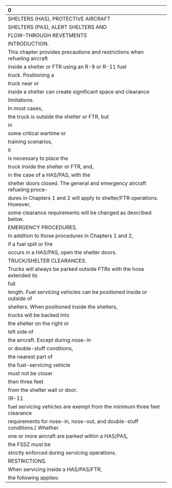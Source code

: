 | 0                                                                          |
|:---------------------------------------------------------------------------|
| SHELTERS (HAS), PROTECTIVE AIRCRAFT                                        |
| SHELTERS (PAS), ALERT SHELTERS AND                                         |
| FLOW-THROUGH REVETMENTS                                                    |
| INTRODUCTION.                                                              |
| This chapter provides precautions and restrictions when refueling aircraft |
| inside a shelter or FTR using an R-9 or R-11 fuel                          |
| truck. Positioning a                                                       |
| truck near or                                                              |
| inside a shelter can create significant space and clearance                |
| limitations.                                                               |
| In most cases,                                                             |
| the truck is outside the shelter or FTR, but                               |
| in                                                                         |
| some critical wartime or                                                   |
| training scenarios,                                                        |
| it                                                                         |
| is necessary to place the                                                  |
| truck inside the shelter or FTR, and,                                      |
| in the case of a HAS/PAS, with the                                         |
| shelter doors closed. The general and emergency aircraft refueling proce-  |
| dures in Chapters 1 and 2 will apply to shelter/FTR operations. However,   |
| some clearance requirements will be changed as described below.            |
| EMERGENCY PROCEDURES.                                                      |
| In addition to those procedures in Chapters 1 and 2,                       |
| if a fuel spill or fire                                                    |
| occurs in a HAS/PAS, open the shelter doors.                               |
| TRUCK/SHELTER CLEARANCES.                                                  |
| Trucks will always be parked outside FTRs with the hose extended its       |
| full                                                                       |
| length. Fuel servicing vehicles can be positioned inside or outside of     |
| shelters. When positioned inside the shelters,                             |
| trucks will be backed into                                                 |
| the shelter on the right or                                                |
| left side of                                                               |
| the aircraft. Except during nose-in                                        |
| or double-stuff conditions,                                                |
| the nearest part of                                                        |
| the fuel-servicing vehicle                                                 |
| must not be closer                                                         |
| then three feet                                                            |
| from the shelter wall or door.                                             |
| (R-11                                                                      |
| fuel servicing vehicles are exempt from the minimum three feet clearance   |
| requirements for nose-in, nose-out, and double-stuff conditions.) Whether  |
| one or more aircraft are parked within a HAS/PAS,                          |
| the FSSZ must be                                                           |
| strictly enforced during servicing operations.                             |
| RESTRICTIONS.                                                              |
| When servicing inside a HAS/PAS/FTR,                                       |
| the following applies:                                                     |